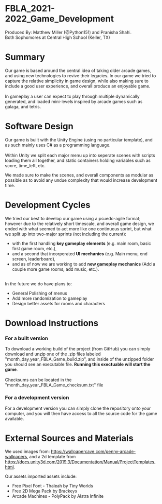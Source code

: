 # FBLA_2021-2022_Game_Development

Produced By:
Matthew Miller (@Python151) and Pranisha Shahi. <br>
Both Sophomores at Central High School (Keller, TX)

# Summary
Our game is based around the central idea of taking older arcade games, and using new technologies to revive their legacies. In our game we tried to capture the relative simplicity in game design, while also making sure to include a good user experience, and overall produce an enjoyable game.
<br><br>
In gameplay a user can expect to play through multiple dynamically generated, and loaded mini-levels inspired by arcade games such as galaga, and tetris.

# Software Design 
Our game is built with the Unity Engine (using no particular template), and as such mainly uses C# as a programming language. 
<br><br>
Within Unity we split each major menu up into seperate scenes with scripts loading them all together, and static containers holding variables such as score, time_left, etc.

We made sure to make the scenes, and overall components as modular as possible as to avoid any undue complexity that would increase development time.

# Development Cycles
We tried our best to develop our game using a psuedo-agile format; however due to the relatively short timescale, and overall game design, we ended with what seemed to act more like one continuous sprint, but what we split up into two-major sprints (not including the current):

<ul>
  <li>with the first handling <b>key gameplay elements</b> (e.g. main room, basic first game room, etc.), </li>
  <li>and a second that incorperated <b>UI mechanics</b> (e.g. Main menu, end screen, leaderboard), </li>
  <li>and as of now we are working to add <b>new gameplay mechanics</b> (Add a couple more game rooms, add music, etc.).</li>
</ul>

<br>
In the future we do have plans to:<br>
<ul>
  <li>General Polishing of menus</li>
  <li>Add more randomization to gameplay</li>
  <li>Design better assets for rooms and characters</li>
</ul>

# Download Instructions
<h3> For a built version </h3>
To download a working build of the project (from GitHub) you can simply download and unzip one of the .zip files labeled "month_day_year_FBLA_Game_build.zip", and inside of the unzipped folder you should see an executable file. <b>Running this exectuable will start the game</b>.
<br><br>
Checksums can be located in the "month_day_year_FBLA_Game_checksum.txt" file

<h3> For a development version</h3>
For a development version you can simply clone the repository onto your computer, and you will then have access to all the source code for the game available.

# External Sources and Materials

We used images from: https://wallpapercave.com/penny-arcade-wallpapers,
and a 2d template from https://docs.unity3d.com/2019.3/Documentation/Manual/ProjectTemplates.html.

Our assets imported assets include:
<ul>
  <li>Free Pixel Font - Thaleah by Tiny Worlds</li>
  <li>Free 2D Mega Pack by Brackeys</li>
  <li>Arcade Machines - PolyPack by Alstra Infinite</li>
</ul>
